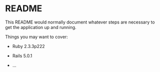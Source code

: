 # README

This README would normally document whatever steps are necessary to get the
application up and running.

Things you may want to cover:

* Ruby 2.3.3p222

* Rails 5.0.1


* ...

